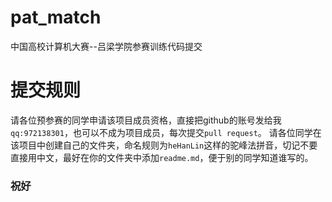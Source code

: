 # pat_match
中国高校计算机大赛--吕梁学院参赛训练代码提交

# 提交规则
请各位预参赛的同学申请该项目成员资格，直接把github的账号发给我`qq:972138301`，也可以不成为项目成员，每次提交`pull request`。
请各位同学在该项目中创建自己的文件夹，命名规则为`heHanLin`这样的驼峰法拼音，切记不要直接用中文，最好在你的文件夹中添加`readme.md`，便于别的同学知道谁写的。

### 祝好
